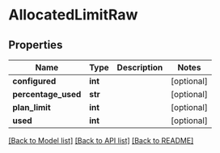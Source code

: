 # AllocatedLimitRaw

## Properties
Name | Type | Description | Notes
------------ | ------------- | ------------- | -------------
**configured** | **int** |  | [optional] 
**percentage_used** | **str** |  | [optional] 
**plan_limit** | **int** |  | [optional] 
**used** | **int** |  | [optional] 

[[Back to Model list]](../README.md#documentation-for-models) [[Back to API list]](../README.md#documentation-for-api-endpoints) [[Back to README]](../README.md)


